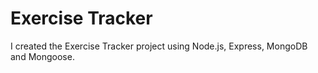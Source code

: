 # Exercise Tracker

I created the Exercise Tracker project using Node.js, Express, MongoDB and Mongoose.

